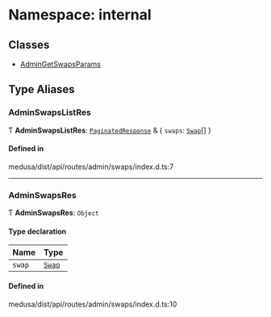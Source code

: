 # Namespace: internal

## Classes

- [AdminGetSwapsParams](../classes/internal-26.AdminGetSwapsParams.md)

## Type Aliases

### AdminSwapsListRes

Ƭ **AdminSwapsListRes**: [`PaginatedResponse`](internal-2.md#paginatedresponse) & { `swaps`: [`Swap`](../classes/internal.Swap.md)[]  }

#### Defined in

medusa/dist/api/routes/admin/swaps/index.d.ts:7

___

### AdminSwapsRes

Ƭ **AdminSwapsRes**: `Object`

#### Type declaration

| Name | Type |
| :------ | :------ |
| `swap` | [`Swap`](../classes/internal.Swap.md) |

#### Defined in

medusa/dist/api/routes/admin/swaps/index.d.ts:10
